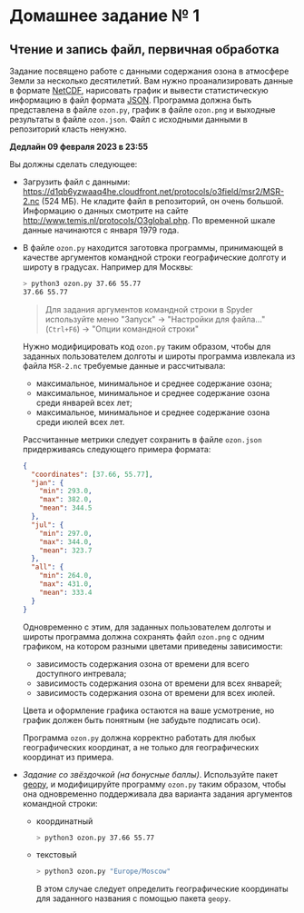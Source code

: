 # Домашнее задание № 1
## Чтение и запись файл, первичная обработка

Задание посвящено работе с данными содержания озона в атмосфере Земли за несколько десятилетий.
Вам нужно проанализировать данные в формате [NetCDF](https://ru.wikipedia.org/wiki/NetCDF), нарисовать график и вывести статистическую информацию в файл формата [JSON](https://ru.wikipedia.org/wiki/JSON).
Программа должна быть представлена в файле `ozon.py`, график в файле `ozon.png` и выходные результаты в файле `ozon.json`. Файл с исходными данными в репозиторий класть ненужно.

**Дедлайн 09 февраля 2023 в 23:55**

Вы должны сделать следующее:
- Загрузить файл с данными: <https://d1qb6yzwaaq4he.cloudfront.net/protocols/o3field/msr2/MSR-2.nc> (524 МБ). Не кладите файл в репозиторий, он очень большой. Информацию о данных смотрите на сайте <http://www.temis.nl/protocols/O3global.php>. По временной шкале данные начинаются с января 1979 года.
- В файле `ozon.py` находится заготовка программы, принимающей в качестве аргументов командной строки географические долготу и широту в градусах. Например для Москвы:
  ```bash
  > python3 ozon.py 37.66 55.77
  37.66 55.77
  ```
  > Для задания аргументов командной строки в Spyder используйте меню "Запуск" -> "Настройки для файла..." (`Ctrl+F6`) -> "Опции командной строки"

  Нужно модифицировать код `ozon.py` таким образом, чтобы для заданных пользователем долготы и широты программа извлекала из файла `MSR-2.nc` требуемые данные и рассчитывала:

  * максимальное, минимальное и среднее содержание озона;
  * максимальное, минимальное и среднее содержание озона среди январей всех лет;
  * максимальное, минимальное и среднее содержание озона среди июлей всех лет.

  Рассчитанные метрики следует сохранить в файле `ozon.json` придерживаясь следующего примера формата:
  ```json
  {
    "coordinates": [37.66, 55.77],
    "jan": {
      "min": 293.0,
      "max": 382.0,
      "mean": 344.5
    },
    "jul": {
      "min": 297.0,
      "max": 344.0,
      "mean": 323.7
    },
    "all": {
      "min": 264.0,
      "max": 431.0,
      "mean": 333.4
    }
  }
  ```

  Одновременно с этим, для заданных пользователем долготы и широты программа должна сохранять файл `ozon.png` с одним графиком, на котором разными цветами приведены зависимости:

  * зависимость содержания озона от времени для всего доступного интревала;
  * зависимость содержания озона от времени для всех январей;
  * зависимость содержания озона от времени для всех июлей.

  Цвета и оформление графика остаются на ваше усмотрение, но график должен быть понятным (не забудьте подписать оси).

  Программа `ozon.py` должна корректно работать для любых географических координат, а не только для географических координат из примера.

- *Задание со звёздочкой (на бонусные баллы)*. Используйте пакет [geopy](https://pypi.org/project/geopy/), и модифицируйте программу `ozon.py` таким образом, чтобы она одновременно поддерживала два варианта задания аргументов командной строки:
  * координатный
    ```bash
    > python3 ozon.py 37.66 55.77
    ```
  * текстовый
    ```bash
    > python3 ozon.py "Europe/Moscow"
    ```
    В этом случае следует определить географические координаты для заданного названия с помощью пакета `geopy`.
